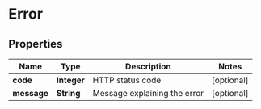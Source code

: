 

# Error


## Properties

| Name | Type | Description | Notes |
|------------ | ------------- | ------------- | -------------|
|**code** | **Integer** | HTTP status code |  [optional] |
|**message** | **String** | Message explaining the error |  [optional] |



